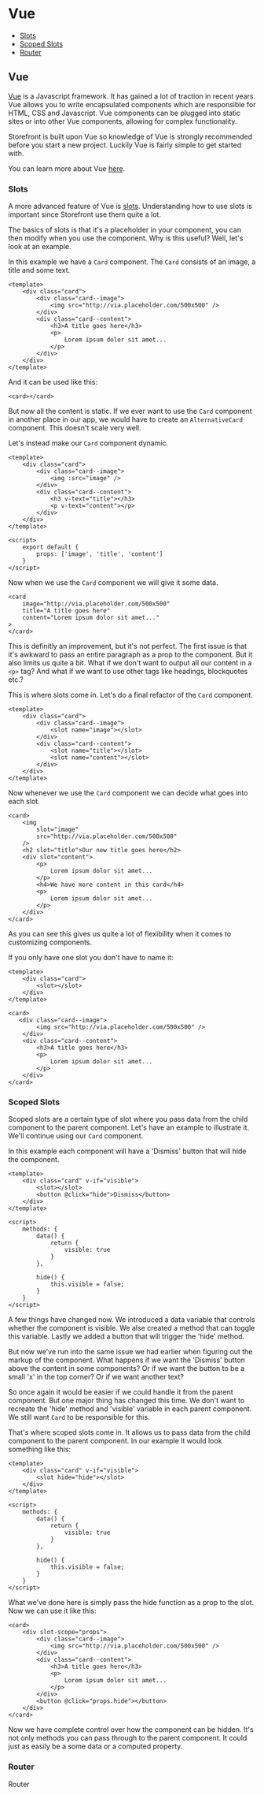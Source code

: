 # Vue
- [Slots](#slots)
- [Scoped Slots](#scoped-slots)
- [Router](#router)

<a name="vue"></a>
## Vue
[Vue](https://vuejs.org/) is a Javascript framework. It has gained a lot of traction in recent years. Vue allows you to write encapsulated components which are responsible for HTML, CSS and Javascript. Vue components can be plugged into static sites or into other Vue components, allowing for complex functionality. 

Storefront is built upon Vue so knowledge of Vue is strongly recommended before you start a new project. Luckily Vue is fairly simple to get started with.

You can learn more about Vue [here](https://vuejs.org/v2/guide/).

<a name="slots"></a>
### Slots
A more advanced feature of Vue is [slots](https://vuejs.org/v2/guide/components.html#Content-Distribution-with-Slots). Understanding how to use slots is important since Storefront use them quite a lot. 

The basics of slots is that it's a placeholder in your component, you can then modify when you use the component. Why is this useful? Well, let's look at an example. 

In this example we have a `Card` component. The `Card` consists of an image, a title and some text. 
```
<template>
    <div class="card">
        <div class="card--image">
            <img src="http://via.placeholder.com/500x500" />
        </div>
        <div class="card--content">
            <h3>A title goes here</h3>
            <p>
                Lorem ipsum dolor sit amet...
            </p>
        </div>
    </div>
</template>
```

And it can be used like this:
```
<card></card>
```
But now all the content is static. If we ever want to use the `Card` component in another place in our app, we would have to create an `AlternativeCard` component. This doesn't scale very well.

Let's instead make our `Card` component dynamic.
```
<template>
    <div class="card">
        <div class="card--image">
            <img :src="image" />
        </div>
        <div class="card--content">
            <h3 v-text="title"></h3>
            <p v-text="content"></p>
        </div>
    </div>
</template>

<script>
    export default {
        props: ['image', 'title', 'content']
    }
</script>
```

Now when we use the `Card` component we will give it some data.
```
<card
    image="http://via.placeholder.com/500x500"
    title="A title goes here"
    content="Lorem ipsum dolor sit amet..."
>
</card>
```

This is definitly an improvement, but it's not perfect. The first issue is that it's awkward to pass an entire paragraph as a prop to the component. But it also limits us quite a bit. What if we don't want to output all our content in a `<p>` tag? And what if we want to use other tags like headings, blockquotes etc.?

This is where slots come in. Let's do a final refactor of the `Card` component. 
```
<template>
    <div class="card">
        <div class="card--image">
            <slot name="image"></slot>
        </div>
        <div class="card--content">
            <slot name="title"></slot>
            <slot name="content"></slot>
        </div>
    </div>
</template>
```

Now whenever we use the `Card` component we can decide what goes into each slot.
```
<card>
    <img 
        slot="image" 
        src="http://via.placeholder.com/500x500" 
    />
    <h2 slot="title">Our new title goes here</h2>
    <div slot="content">
        <p>
            Lorem ipsum dolor sit amet...
        </p>
        <h4>We have more content in this card</h4>
        <p>
            Lorem ipsum dolor sit amet...
        </p>
    </div>
</card>
```

As you can see this gives us quite a lot of flexibility when it comes to customizing components. 

If you only have one slot you don't have to name it:
```
<template>
    <div class="card">
        <slot></slot>
    </div>
</template>
```
```
<card>
   <div class="card--image">
        <img src="http://via.placeholder.com/500x500" />
    </div>
    <div class="card--content">
        <h3>A title goes here</h3>
        <p>
            Lorem ipsum dolor sit amet...
        </p>
    </div>
</card>
```
<a name="scoped-slots"></a>
### Scoped Slots
Scoped slots are a certain type of slot where you pass data from the child component to the parent component. Let's have an example to illustrate it. We'll continue using our `Card` component.

In this example each component will have a 'Dismiss' button that will hide the component.
```
<template>
    <div class="card" v-if="visible">
        <slot></slot>
        <button @click="hide">Dismiss</button>
    </div>
</template>

<script>
    methods: {
        data() {
            return {
                visible: true
            }
        },

        hide() {
            this.visible = false;
        }
    }
</script>
```
A few things have changed now. We introduced a data variable that controls whether the component is visible. We alse created a method that can toggle this variable. 
Lastly we added a button that will trigger the 'hide' method.

But now we've run into the same issue we had earlier when figuring out the markup of the component. What happens if we want the 'Dismiss' button above the content in some components? Or if we want the button to be a small 'x' in the top corner? Or if we want another text?

So once again it would be easier if we could handle it from the parent component. But one major thing has changed this time. We don't want to recreate the 'hide' method and 'visible' variable in each parent component. We still want `Card` to be responsible for this. 

That's where scoped slots come in. It allows us to pass data from the child component to the parent component. In our example it would look something like this:
```
<template>
    <div class="card" v-if="visible">
        <slot hide="hide"></slot>
    </div>
</template>

<script>
    methods: {
        data() {
            return {
                visible: true
            }
        },

        hide() {
            this.visible = false;
        }
    }
</script>
```
What we've done here is simply pass the hide function as a prop to the slot. Now we can use it like this:
```
<card>
    <div slot-scope="props">
        <div class="card--image">
            <img src="http://via.placeholder.com/500x500" />
        </div>
        <div class="card--content">
            <h3>A title goes here</h3>
            <p>
                Lorem ipsum dolor sit amet...
            </p>
        </div>
        <button @click="props.hide"></button>
    </div>
</card>
```
Now we have complete control over how the component can be hidden. It's not only methods you can pass through to the parent component. It could just as easily be a some data or a computed property.

<a name="router"></a>
### Router
Router

